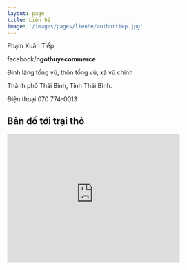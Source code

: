 ```yaml
---
layout: page
title: Liên hệ
image: '/images/pages/lienhe/authortiep.jpg'
---
```


Phạm Xuân Tiếp

facebook/**ngothuyecommerce**

Đình làng tống vũ, thôn tống vũ, xã vũ chính

Thành phố Thái Bình, Tỉnh Thái Bình.

Điện thoại 070 774-0013

## Bản đồ tới trại thỏ

<iframe src="https://www.google.com/maps/embed?pb=!1m14!1m8!1m3!1d14955.877047250007!2d106.3561226!3d20.4253461!3m2!1i1024!2i768!4f13.1!3m3!1m2!1s0x0%3A0x355898e1f3fb74b4!2zVHLhuqFpIHRo4buPIE5nw7QgVGjhu6d5!5e0!3m2!1svi!2s!4v1553845350270!5m2!1svi!2s" width="400" height="300" frameborder="0" style="border:0" allowfullscreen></iframe>